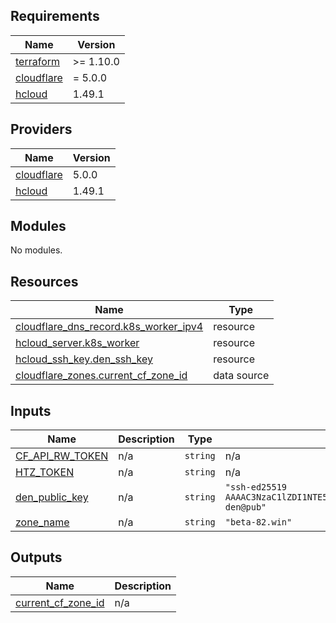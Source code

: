 <!-- BEGIN_TF_DOCS -->
## Requirements

| Name | Version |
|------|---------|
| <a name="requirement_terraform"></a> [terraform](#requirement\_terraform) | >= 1.10.0 |
| <a name="requirement_cloudflare"></a> [cloudflare](#requirement\_cloudflare) | = 5.0.0 |
| <a name="requirement_hcloud"></a> [hcloud](#requirement\_hcloud) | 1.49.1 |

## Providers

| Name | Version |
|------|---------|
| <a name="provider_cloudflare"></a> [cloudflare](#provider\_cloudflare) | 5.0.0 |
| <a name="provider_hcloud"></a> [hcloud](#provider\_hcloud) | 1.49.1 |

## Modules

No modules.

## Resources

| Name | Type |
|------|------|
| [cloudflare_dns_record.k8s_worker_ipv4](https://registry.terraform.io/providers/cloudflare/cloudflare/5.0.0/docs/resources/dns_record) | resource |
| [hcloud_server.k8s_worker](https://registry.terraform.io/providers/hetznercloud/hcloud/1.49.1/docs/resources/server) | resource |
| [hcloud_ssh_key.den_ssh_key](https://registry.terraform.io/providers/hetznercloud/hcloud/1.49.1/docs/resources/ssh_key) | resource |
| [cloudflare_zones.current_cf_zone_id](https://registry.terraform.io/providers/cloudflare/cloudflare/5.0.0/docs/data-sources/zones) | data source |

## Inputs

| Name | Description | Type | Default | Required |
|------|-------------|------|---------|:--------:|
| <a name="input_CF_API_RW_TOKEN"></a> [CF\_API\_RW\_TOKEN](#input\_CF\_API\_RW\_TOKEN) | n/a | `string` | n/a | yes |
| <a name="input_HTZ_TOKEN"></a> [HTZ\_TOKEN](#input\_HTZ\_TOKEN) | n/a | `string` | n/a | yes |
| <a name="input_den_public_key"></a> [den\_public\_key](#input\_den\_public\_key) | n/a | `string` | `"ssh-ed25519 AAAAC3NzaC1lZDI1NTE5AAAAIO7MRK0SR14QnaopknO/V74zRhlZpbHCX8vefJg1nQha den@pub"` | no |
| <a name="input_zone_name"></a> [zone\_name](#input\_zone\_name) | n/a | `string` | `"beta-82.win"` | no |

## Outputs

| Name | Description |
|------|-------------|
| <a name="output_current_cf_zone_id"></a> [current\_cf\_zone\_id](#output\_current\_cf\_zone\_id) | n/a |
<!-- END_TF_DOCS -->